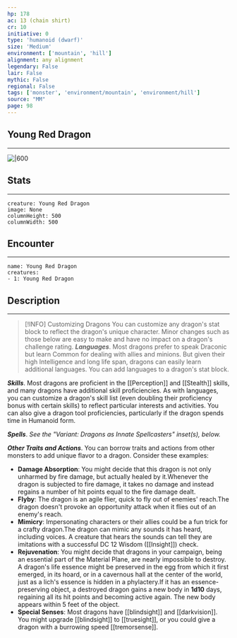 ```yaml
---
hp: 178
ac: 13 (chain shirt)
cr: 10
initiative: 0
type: 'humanoid (dwarf)'    
size: 'Medium'
environment: ['mountain', 'hill']
alignment: any alignment
legendary: False
lair: False
mythic: False
regional: False
tags: ['monster', 'environment/mountain', 'environment/hill']
source: "MM"
page: 98
---
```


## Young Red Dragon
---

![|600](D:/Program%20Files/5e.tools/img/bestiary/MM/Red%20Dragon.jpg)

## Stats
---

```statblock
creature: Young Red Dragon
image: None
columnHeight: 500
columnWidth: 500
```

## Encounter
---

```encounter-table
name: Young Red Dragon
creatures:
- 1: Young Red Dragon
```

## Description
---


> [!INFO] Customizing Dragons
>You can customize any dragon's stat block to reflect the dragon's unique character. Minor changes such as those below are easy to make and have no impact on a dragon's challenge rating.
**_Languages_**. Most dragons prefer to speak Draconic but learn Common for dealing with allies and minions. But given their high Intelligence and long life span, dragons can easily learn additional languages. You can add languages to a dragon's stat block.

**_Skills_**. Most dragons are proficient in the [[Perception]] and [[Stealth]] skills, and many dragons have additional skill proficiencies. As with languages, you can customize a dragon's skill list (even doubling their proficiency bonus with certain skills) to reflect particular interests and activities. You can also give a dragon tool proficiencies, particularly if the dragon spends time in Humanoid form.

**_Spells_**. _See the "Variant: Dragons as Innate Spellcasters" inset(s), below._

**_Other Traits and Actions_**. You can borrow traits and actions from other monsters to add unique flavor to a dragon. Consider these examples:
- **Damage Absorption**: You might decide that this dragon is not only unharmed by fire damage, but actually healed by it.Whenever the dragon is subjected to fire damage, it takes no damage and instead regains a number of hit points equal to the fire damage dealt.
- **Flyby**: The dragon is an agile flier, quick to fly out of enemies' reach.The dragon doesn't provoke an opportunity attack when it flies out of an enemy's reach.
- **Mimicry**: Impersonating characters or their allies could be a fun trick for a crafty dragon.The dragon can mimic any sounds it has heard, including voices. A creature that hears the sounds can tell they are imitations with a successful DC 12 Wisdom ([[Insight]]) check.
- **Rejuvenation**: You might decide that dragons in your campaign, being an essential part of the Material Plane, are nearly impossible to destroy. A dragon's life essence might be preserved in the egg from which it first emerged, in its hoard, or in a cavernous hall at the center of the world, just as a lich's essence is hidden in a phylactery.If it has an essence-preserving object, a destroyed dragon gains a new body in **1d10** days, regaining all its hit points and becoming active again. The new body appears within 5 feet of the object.
- **Special Senses**: Most dragons have [[blindsight]] and [[darkvision]]. You might upgrade [[blindsight]] to [[truesight]], or you could give a dragon with a burrowing speed [[tremorsense]].







